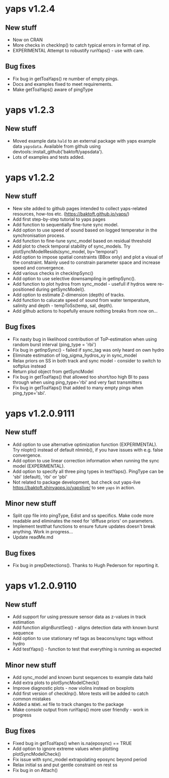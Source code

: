 # yaps v1.2.4

## New stuff
* Now on CRAN
* More checks in checkInp() to catch typical errors in format of inp.
* EXPERIMENTAL Attempt to robustify runYaps() - use with care.

## Bug fixes
* Fix bug in getToaYaps() re number of empty pings.
* Docs and examples fixed to meet requirements.
* Make getToaYaps() aware of pingType


# yaps v1.2.3

## New stuff
* Moved example data `hald` to an external package with yaps example data `yapsdata`. Available from github using devtools::install_github('baktoft/yapsdata').
* Lots of examples and tests added.


# yaps v1.2.2

## New stuff
* New site added to github pages intended to collect yaps-related resources, how-tos etc. (https://baktoft.github.io/yaps/)
* Add first step-by-step tutorial to yaps pages
* Add function to sequentially fine-tune sync model.
* Add option to use speed of sound based on logged temperatur in the synchronisation process.
* Add function to fine-tune sync_model based on residual threshold
* Add plot to check temporal stability of sync_models. Try plotSyncModelResids(sync_model, by='temporal')
* Add option to impose spatial constraints (BBox only) and plot a visual of the constraint. Mainly used to constrain parameter space and increase speed and convergence.
* Add various checks in checkInpSync()
* Add option to use selective downsampling in getInpSync(). 
* Add function to plot hydros from sync_model - usefull if hydros were re-positioned during getSyncModel().
* Add option to estimate Z-dimension (depth) of tracks.
* Add function to calucate speed of sound from water temperature, salinity and depth - tempToSs(temp, sal, depth).
* Add github actions to hopefully ensure nothing breaks from now on...

## Bug fixes
* Fix nasty bug in likelihood contribution of ToP-estimation when using random burst interval (ping_type = 'rbi')
* Fix bug in getInpSync() - failed if sync_tag was only heard on own hydro
* Eliminate estimation of log_sigma_hydros_xy in sync_model
* Relax priors on SS in both track and sync model - consider to switch to softplus instead
* Return plsd object from getSyncModel
* Fix bug in getToaYaps() that allowed too short/too high BI to pass through when using ping_type='rbi' and very fast transmitters
* Fix bug in getToaYaps() that added to many empty pings when ping_type='sbi'.


# yaps v1.2.0.9111

## New stuff
* Add option to use alternative optimization function (EXPERIMENTAL). Try nloptr() instead of default nlminb(), if you have issues with e.g. false convergence.
* Add option to use linear correction information when running the sync model (EXPERIMENTAL).
* Add option to specify all three ping types in testYaps(). PingType can be 'sbi' (default), 'rbi' or 'pbi'
* Not related to package development, but check out yaps-live https://baktoft.shinyapps.io/yapslive/ to see `yaps` in action.


## Minor new stuff
* Split cpp file into pingType, Edist and ss specifics. Make code more readable and eliminates the need for 'diffuse priors' on parameters.
* Implement testthat functions to ensure future updates doesn't break anything. Work in progress...
* Update readMe.md

## Bug fixes
* Fix bug in prepDetections(). Thanks to Hugh Pederson for reporting it.


# yaps v1.2.0.9110

## New stuff
* Add support for using pressure sensor data as z-values in track estimation
* Add function alignBurstSeq() - aligns detection data with known burst sequence
* Add option to use stationary ref tags as beacons/sync tags without hydro
* Add testYaps() - function to test that everything is running as expected

## Minor new stuff
* Add sync_model and known burst sequences to example data hald
* Add extra plots to plotSyncModelCheck()
* Improve diagnostic plots - now violins instead on boxplots
* Add first version of checkInp(). More tests will be added to catch common mistakes
* Added a `NEWS.md` file to track changes to the package
* Make console output from runYaps() more user friendly - work in progress

## Bug fixes
* Fixed bug in getToaYaps() when is.na(eposync) == TRUE
* Add option to ignore extreme values when plotting plotSyncModelCheck()
* Fix issue with sync_model extrapolating eposync beyond period
* Relax initial ss and put gentle constraint on rest ss
* Fix bug in on Attach()

